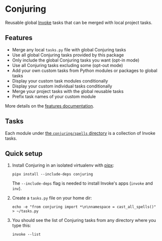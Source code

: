 # Conjuring

Reusable global [Invoke](https://github.com/pyinvoke/invoke) tasks that can be
merged with local project tasks.

## Features

- Merge any local `tasks.py` file with global Conjuring tasks
- Use all global Conjuring tasks provided by this package
- Only include the global Conjuring tasks you want (opt-in mode)
- Use all Conjuring tasks excluding some (opt-out mode)
- Add your own custom tasks from Python modules or packages to global tasks
- Display your custom task modules conditionally
- Display your custom individual tasks conditionally
- Merge your project tasks with the global reusable tasks
- Prefix task names of your custom module

More details on the [features documentation](https://andreoliwa.github.io/conjuring/features/).

## Tasks

Each module under [the `conjuring/spells` directory](https://github.com/andreoliwa/conjuring/tree/master/src/conjuring/spells)
is a collection of Invoke tasks.

## Quick setup

1. Install Conjuring in an isolated virtualenv with [pipx](https://github.com/pypa/pipx):

   ```shell
   pipx install --include-deps conjuring
   ```

   The `--include-deps` flag is needed to install Invoke's apps (`invoke` and `inv`).

2. Create a `tasks.py` file on your home dir:

   ```shell
   echo -e "from conjuring import *\n\nnamespace = cast_all_spells()" > ~/tasks.py
   ```

3. You should see the list of Conjuring tasks from any directory where you type this:

   ```shell
   invoke --list
   ```
